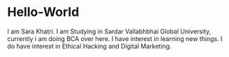 # Hello-World
I am Sara Khatri.
I am Studying in Sardar Vallabhbhai Global University, currently i am doing BCA over here.
I have interest in learning new things.
I do have interest in Ethical Hacking and Digital Marketing.
